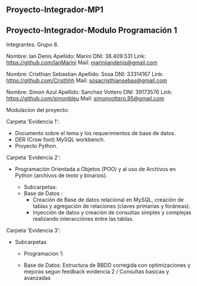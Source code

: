 ## Proyecto-Integrador-MP1

## Proyecto-Integrador-Modulo Programación 1

Integrantes: Grupo 8.

Nombre: Ian Denis Apellido: Marini DNI: 38.409.531 Link: https://github.com/IanMarini Mail: mariniiandenis@gmail.com

Nombre: Cristhian Sebastian Apellido: Sosa DNI: 33314167 Link: https://github.com/Cristhhh Mail: sosacristhiansebas@gmail.com

Nombre: Simon Azul Apellido: Sanchez Vottero DNI: 39173576 Link: https://github.com/simonbleu Mail: simonvottero.95@gmail.com


Modulacion del proyecto:

Carpeta 'Evidencia 1': 
* Documento sobre el tema y los requerimientos de base de datos.
* DER (Crow foot) MySQL workbench. 
* Proyecto Python.

Carpeta 'Evidencia 2':
* Programación Orientada a Objetos (POO) y al uso de Archivos
en Python (archivos de texto y binarios).

  - Subcarpetas:
  - Base de Datos :
    * Creación de Base de datos relacional en MySQL, creación de tablas y agregación de relaciones (claves primarias y foráneas).
    * Inyección de datos y creación de consultas simples y complejas realizando interacciónes entre las tablas.

Carpeta 'Evidencia 3':
- Subcarpetas
  * Programacion 1:
   
  * Base de Datos:
    Estructura de BBDD corregida con optimizaciones y mejoras segun feedback evidencia 2 /
    Consultas basicas y avanzadas

